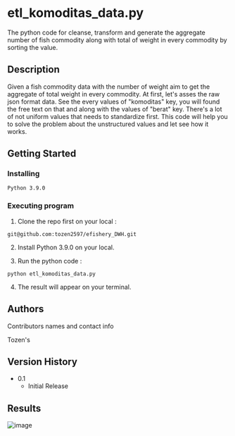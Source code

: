 # etl_komoditas_data.py

The python code for cleanse, transform and generate the aggregate number of fish commodity along with total of weight in every commodity by sorting the value.

## Description
Given a fish commodity data with the number of weight aim to get the aggregate of total weight in every commodity. At first, let's asses the raw json format data. See the every values of "komoditas" key, you will found the free text on that and along with the values of "berat" key. There's a lot of not uniform values that needs to standardize first. This code will help you to solve the problem about the unstructured values and let see how it works.

## Getting Started

### Installing
```
Python 3.9.0
```
### Executing program

1. Clone the repo first on your local :
```
git@github.com:tozen2597/efishery_DWH.git
```

2. Install Python 3.9.0 on your local.

3. Run the python code :
```
python etl_komoditas_data.py
```

4. The result will appear on your terminal. 

## Authors

Contributors names and contact info

Tozen's

## Version History
* 0.1
    * Initial Release

## Results
![image](https://user-images.githubusercontent.com/112946387/204128267-32955de2-316a-4739-ac09-4e4ef0bee28d.png)
